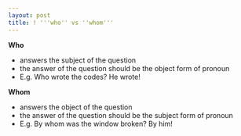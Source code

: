 ```yaml
---
layout: post
title: ! '''who'' vs ''whom'''
---
```


**Who**

- answers the subject of the question
- the answer of the question should be the object form of pronoun
- E.g. Who wrote the codes? He wrote!

**Whom**

 - answers the object of the question
- the answer of the question should be the subject form of pronoun
- E.g. By whom was the window broken? By him!

